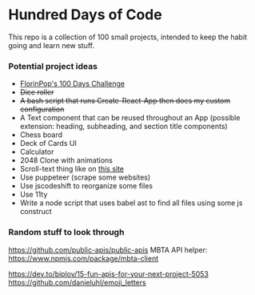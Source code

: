 # Hundred Days of Code

This repo is a collection of 100 small projects, intended to keep the habit going and learn new stuff.

### Potential project ideas

-   [FlorinPop's 100 Days Challenge](https://codepen.io/FlorinPop17/full/VwYWMOa)
-   ~~Dice roller~~
-   ~~A bash script that runs Create-React-App then does my custom configuration~~
-   A Text component that can be reused throughout an App (possible extension: heading, subheading, and section title components)
-   Chess board
-   Deck of Cards UI
-   Calculator
-   2048 Clone with animations
-   Scroll-text thing like on [this site](https://www.fdaviz.com/)
-   Use puppeteer (scrape some websites)
-   Use jscodeshift to reorganize some files
-   Use 11ty
-   Write a node script that uses babel ast to find all files using some js construct

### Random stuff to look through

https://github.com/public-apis/public-apis
MBTA API helper: https://www.npmjs.com/package/mbta-client

https://dev.to/biplov/15-fun-apis-for-your-next-project-5053
https://github.com/danieluhl/emoji_letters

